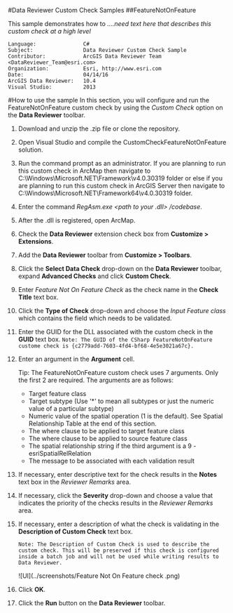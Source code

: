 #Data Reviewer Custom Check Samples
##FeatureNotOnFeature

This sample demonstrates how to *....need text here that describes this custom check at a high level*

```
Language:               C#
Subject:                Data Reviewer Custom Check Sample
Contributor:            ArcGIS Data Reviewer Team <DataReviewer_Team@esri.com>
Organization:           Esri, http://www.esri.com
Date:                   04/14/16
ArcGIS Data Reviewer:   10.4
Visual Studio:          2013
```
#How to use the sample
In this section, you will configure and run the FeatureNotOnFeature custom check by using the _Custom Check_ option on the __Data Reviewer__ toolbar.

1. Download and unzip the .zip file or clone the repository.
2. Open Visual Studio and compile the CustomCheckFeatureNotOnFeature solution.
3. Run the command prompt as an administrator. If you are planning to run this custom check in ArcMap then navigate to C:\Windows\Microsoft.NET\Framework\v4.0.30319 folder or else if you are planning to run this custom check in ArcGIS Server then navigate to C:\Windows\Microsoft.NET\Framework64\v4.0.30319 folder.
4. Enter the command _RegAsm.exe <path to your .dll> /codebase_.
5. After the .dll is registered, open ArcMap.
6. Check the __Data Reviewer__ extension check box from __Customize > Extensions__.
7. Add the __Data Reviewer__ toolbar from __Customize > Toolbars__.
8. Click the __Select Data Check__ drop-down on the __Data Reviewer__ toolbar, expand __Advanced Checks__ and click __Custom Check__.
9. Enter _Feature Not On Feature Check_ as the check name in the __Check Title__ text box.
10. Click the __Type of Check__ drop-down and choose the _Input Feature class_ which contains the field which needs to be validated.
11. Enter the GUID for the DLL associated with the custom check in the __GUID__ text box.
    ```Note: The GUID of the CSharp FeatureNotOnFeature custome check is {c2779add-7603-4fd4-bf68-4e5e3021a67c}.```
    
12. Enter an argument in the __Argument__ cell.

    Tip: The FeatureNotOnFeature custom check uses 7 arguments. Only the first 2 are required.  The arguments are as follows: 
    * Target feature class
    * Target subtype (Use '*' to mean all subtypes or just the numeric value of a particular subtype)
    * Numeric value of the spatial operation (1 is the default). See Spatial Relationship Table at the end of this section.
    * The where clause to be applied to target feature class
    * The where clause to be applied to source feature class
    * The spatial relationship string if the third argument is a 9 - esriSpatialRelRelation
    * The message to be associated with each validation result

13. If necessary, enter descriptive text for the check results in the __Notes__ text box in the _Reviewer Remarks_ area.
14. If necessary, click the __Severity__ drop-down and choose a value that indicates the priority of the checks results in the _Reviewer Remarks_ area.
15. If necessary, enter a description of what the check is validating in the __Description of Custom Check__ text box.

    ```Note: The Description of Custom Check is used to describe the custom check. This will be preserved if this check is configured inside a batch job and will not be used while writing results to Data Reviewer.```
    
    ![UI](../screenshots/Feature Not On Feature check .png)
    
16. Click __OK__.
17. Click the __Run__ button on the __Data Reviewer__ toolbar.

